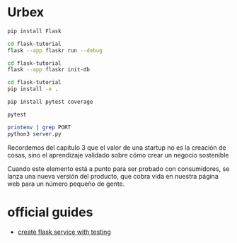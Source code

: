 # Urbex

```sh
pip install Flask
```

```sh
cd flask-tutorial
flask --app flaskr run --debug
```

```sh
cd flask-tutorial
flask --app flaskr init-db
```

```sh
cd flask-tutorial
pip install -e .
```

```sh
pip install pytest coverage
```

```sh
pytest
```

```sh
printenv | grep PORT
python3 server.py
```

Recordemos del capítulo 3 que el
valor de una startup no es la creación de cosas,
sino el aprendizaje validado sobre cómo crear un
negocio sostenible

Cuando este elemento está a punto para
ser probado con consumidores, se lanza una nueva
versión del producto, que cobra vida en nuestra
página web para un número pequeño de gente.

# official guides
- [create flask service with testing](https://flask.palletsprojects.com/en/stable/tutorial/)